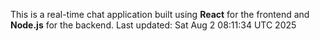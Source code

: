 This is a real-time chat application built using **React** for the frontend and **Node.js** for the backend.
Last updated: Sat Aug  2 08:11:34 UTC 2025
